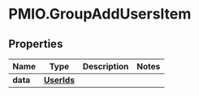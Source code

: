 # PMIO.GroupAddUsersItem

## Properties
Name | Type | Description | Notes
------------ | ------------- | ------------- | -------------
**data** | [**UserIds**](UserIds.md) |  | 


